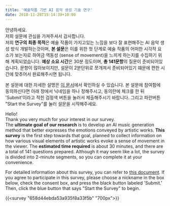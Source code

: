 ```yaml
---
title: '예술작품 기반 AI 음악 생성 기술 연구'
date: 2018-11-28T15:14:39+10:00
---
```





안녕하세요.  
저희 설문에 관심을 가져주셔서 감사합니다.  
저희 **연구의 최종 목적**은 예술 작품이 가지고있는 느낌을 보다 잘 표현해주는 AI 음악 생성 방식 개발하는것이며, **본 설문**은 이를 위한 첫 단계로 예술 작품의 어떠한 시각적 요소가 보는자로 하여금 역동성 (sense of movement)을 느끼게 하는지를 수집하기 위해 계획되었습니다. **예상 소요 시간**은 30분 정도이며, **총 141문항**의 질문이 준비되어있습니다. 문항이 많아보이지만, 설문이 2분단위로 쪼개져서 준비되어있기 떄문에 편한 시간에 맞추어서 완료해주시면 됩니다.

본 설문에 대한 자세한 설명은 [이 문서]()에서 확인하실 수 있습니다. 본 설문에 참여함에 동의하신다면 아래 창에서 닉네임을 하나 정해주시고, 동의란에 체크를 한 뒤 'Submit'이라고 적힌 검정색 버튼을 눌러서 제출해주시기 바랍니다. 그리고 파란버튼 "Start the Survey"를 눌러 설문을 시작해주세요.  



Hello!  
Thank you very much for your interest in our survey.  
The **ultimate goal of our research** is to develop an AI music generation method that better expresses the emotions conveyed by artistic works. **This survey** is the first step towards that goal, planned to collect information on how various visual elements of artistic works evoke a sense of movement in the viewer. The **estimated time required** is about 30 minutes, and there are a total of 141 questions prepared. Although it may seem like a lot, the survey is divided into 2-minute segments, so you can complete it at your convenience.

For detailed information about this survey, you can refer to [this document]().
If you agree to participate in this survey, please choose a nickname in the box below, check the consent box, and press the black button labeled 'Submit.' Then, click the blue button that says "Start the Survey" to begin.


{{<survey "658d44ebda53a935f8a33f5b" "700px">}}

